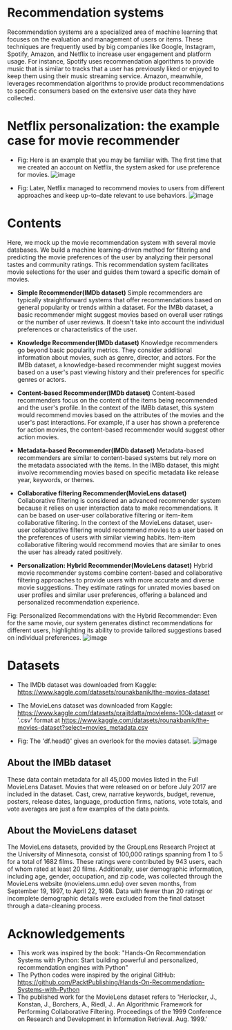 # Recommendation systems
Recommendation systems are a specialized area of machine learning that focuses on the evaluation and management of users or items. These techniques are frequently used by big companies like Google, Instagram, Spotify, Amazon, and Netflix to increase user engagement and platform usage. For instance, Spotify uses recommendation algorithms to provide music that is similar to tracks that a user has previously liked or enjoyed to keep them using their music streaming service. Amazon, meanwhile, leverages recommendation algorithms to provide product recommendations to specific consumers based on the extensive user data they have collected.

# Netflix personalization: the example case for movie recommender
- Fig: Here is an example that you may be familiar with. The first time that we created an account on Netflix, the system asked for use preference for movies.
![image](https://github.com/PanithanS/Movies-Recommendation-Systems/assets/83627892/943f0bf8-d7a9-4ee9-98fd-b526cc7ba440)

- Fig: Later, Netflix managed to recommend movies to users from different approaches and keep up-to-date relevant to use behaviors.
![image](https://github.com/PanithanS/Movies-Recommendation-Systems/assets/83627892/b488daff-5136-470b-ba22-0611ff1500b1)

# Contents
Here, we mock up the movie recommendation system with several movie databases. We build a machine learning-driven method for filtering and predicting the movie preferences of the user by analyzing their personal tastes and community ratings. This recommendation system facilitates movie selections for the user and guides them toward a specific domain of movies.

- **Simple Recommender(IMDb dataset)**
Simple recommenders are typically straightforward systems that offer recommendations based on general popularity or trends within a dataset. For the IMBb dataset, a basic recommender might suggest movies based on overall user ratings or the number of user reviews. It doesn't take into account the individual preferences or characteristics of the user.

- **Knowledge Recommender(IMDb dataset)**
Knowledge recommenders go beyond basic popularity metrics. They consider additional information about movies, such as genre, director, and actors. For the IMBb dataset, a knowledge-based recommender might suggest movies based on a user's past viewing history and their preferences for specific genres or actors.

- **Content-based Recommender(IMDb dataset)**
Content-based recommenders focus on the content of the items being recommended and the user's profile. In the context of the IMBb dataset, this system would recommend movies based on the attributes of the movies and the user's past interactions. For example, if a user has shown a preference for action movies, the content-based recommender would suggest other action movies.

- **Metadata-based Recommender(IMDb dataset)**
Metadata-based recommenders are similar to content-based systems but rely more on the metadata associated with the items. In the IMBb dataset, this might involve recommending movies based on specific metadata like release year, keywords, or themes.

- **Collaborative filtering Recommender(MovieLens dataset)**
Collaborative filtering is considered an advanced recommender system because it relies on user interaction data to make recommendations. It can be based on user-user collaborative filtering or item-item collaborative filtering. In the context of the MovieLens dataset, user-user collaborative filtering would recommend movies to a user based on the preferences of users with similar viewing habits. Item-item collaborative filtering would recommend movies that are similar to ones the user has already rated positively.
- **Personalization: Hybrid Recommender(MovieLens dataset)**
Hybrid movie recommender systems combine content-based and collaborative filtering approaches to provide users with more accurate and diverse movie suggestions. They estimate ratings for unrated movies based on user profiles and similar user preferences, offering a balanced and personalized recommendation experience.

Fig: Personalized Recommendations with the Hybrid Recommender: Even for the same movie, our system generates distinct recommendations for different users, highlighting its ability to provide tailored suggestions based on individual preferences.
![image](https://github.com/PanithanS/Movies-Recommendation-Systems/assets/83627892/8bf284d0-addd-420f-a1ee-f5e8d2235b0b)

# Datasets
- The IMDb dataset was downloaded from Kaggle: https://www.kaggle.com/datasets/rounakbanik/the-movies-dataset
- The MovieLens dataset was downloaded from Kaggle: https://www.kaggle.com/datasets/prajitdatta/movielens-100k-dataset or '.csv' format at https://www.kaggle.com/datasets/rounakbanik/the-movies-dataset?select=movies_metadata.csv

- Fig: The 'df.head()' gives an overlook for the movies dataset.
![image](https://github.com/PanithanS/Recommendation-Systems-IMDBs/assets/83627892/5131e7fe-d1fa-4761-8e9e-ed1c7c649ac2)

## About the IMBb dataset
These data contain metadata for all 45,000 movies listed in the Full MovieLens Dataset. Movies that were released on or before July 2017 are included in the dataset. Cast, crew, narrative keywords, budget, revenue, posters, release dates, language, production firms, nations, vote totals, and vote averages are just a few examples of the data points.

## About the MovieLens dataset
The MovieLens datasets, provided by the GroupLens Research Project at the University of Minnesota, consist of 100,000 ratings spanning from 1 to 5 for a total of 1682 films. These ratings were contributed by 943 users, each of whom rated at least 20 films. Additionally, user demographic information, including age, gender, occupation, and zip code, was collected through the MovieLens website (movielens.umn.edu) over seven months, from September 19, 1997, to April 22, 1998. Data with fewer than 20 ratings or incomplete demographic details were excluded from the final dataset through a data-cleaning process.

# Acknowledgements
- This work was inspired by the book: "Hands-On Recommendation Systems with Python: Start building powerful and personalized, recommendation engines with Python"
- The Python codes were inspired by the original GitHub: https://github.com/PacktPublishing/Hands-On-Recommendation-Systems-with-Python
- The published work for the MovieLens dataset refers to 'Herlocker, J., Konstan, J., Borchers, A., Riedl, J.. An Algorithmic Framework for Performing Collaborative Filtering. Proceedings of the 1999 Conference on Research and Development in Information Retrieval. Aug. 1999.'
